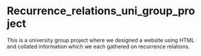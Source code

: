 # Recurrence_relations_uni_group_project

This is a university group project where we designed a website using HTML and collated information which we each gathered on recurrence relations.

